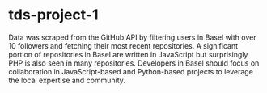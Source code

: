 # tds-project-1
Data was scraped from the GitHub API by filtering users in Basel with over 10 followers and fetching their most recent repositories.
A significant portion of repositories in Basel are written in JavaScript but surprisingly PHP is also seen in many repositories.
Developers in Basel should focus on collaboration in JavaScript-based and Python-based projects to leverage the local expertise and community.
